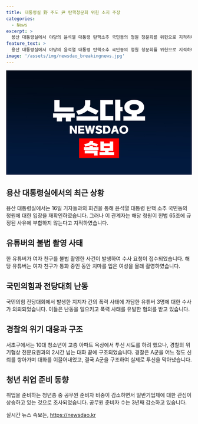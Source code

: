 ```yaml
---
title: 대통령실 野 주도 尹 탄핵청문회 위헌 소지 주장
categories:
  - News
excerpt: >
  용산 대통령실에서 야당의 윤석열 대통령 탄핵소추 국민동의 청원 청문회를 위헌으로 지적하며 대통령실은 타협하지 않겠다 밝힘. 이 관계자는 탄핵 청원이 헌법에 어긋난다고 지적하고 있음. 또한, 국민의힘 전당대회에서 발생한 지지자 간 폭력 사태와 자살 기도자 대응에 관한 내용도 포함됨. 실제 사건의 상세한 내용과 대응 방안에 대한 이야기가 담겨있음.
feature_text: >
  용산 대통령실에서 야당의 윤석열 대통령 탄핵소추 국민동의 청원 청문회를 위헌으로 지적하며 대통령실은 타협하지 않겠다 밝힘. 이 관계자는 탄핵 청원이 헌법에 어긋난다고 지적하고 있음. 또한, 국민의힘 전당대회에서 발생한 지지자 간 폭력 사태와 자살 기도자 대응에 관한 내용도 포함됨. 실제 사건의 상세한 내용과 대응 방안에 대한 이야기가 담겨있음.
image: '/assets/img/newsdao_breakingnews.jpg'
---
```


<p><img src="/assets/img/newsdao_breakingnews.jpg" alt="implanttips 속보" /></p>

<h2 data-ke-size="size26">용산 대통령실에서의 최근 상황</h2>

<p data-ke-size="size16">용산 대통령실에서는 16일 기자들과의 회견을 통해 윤석열 대통령 탄핵 소추 국민동의 청원에 대한 입장을 재확인하였습니다. 그러나 이 관계자는 해당 청원이 헌법 65조에 규정된 사유에 부합하지 않는다고 지적하였습니다.</p>

<h2 data-ke-size="size26">유튜버의 불법 촬영 사태</h2>

<p data-ke-size="size16">한 유튜버가 여자 친구를 불법 촬영한 사건이 발생하여 수사 요청이 접수되었습니다. 해당 유튜버는 여자 친구가 통화 중인 동안 치마를 입은 여성을 몰래 촬영하였습니다.</p>

<h2 data-ke-size="size26">국민의힘과 전당대회 난동</h2>

<p data-ke-size="size16">국민의힘 전당대회에서 발생한 지지자 간의 폭력 사태에 가담한 유튜버 3명에 대한 수사가 의뢰되었습니다. 이들은 난동을 일으키고 폭력 사태를 유발한 혐의를 받고 있습니다.</p>

<h2 data-ke-size="size26">경찰의 위기 대응과 구조</h2>

<p data-ke-size="size16">서초구에서는 10대 청소년이 고층 아파트 옥상에서 투신 시도를 하려 했으나, 경찰의 위기협상 전문요원과의 2시간 넘는 대화 끝에 구조되었습니다. 경찰은 A군을 어느 정도 신뢰를 쌓아가며 대화를 이끌어내었고, 결국 A군을 구조하여 실제로 투신을 막아냈습니다.</p>

<h2 data-ke-size="size26">청년 취업 준비 동향</h2>

<p data-ke-size="size16">취업을 준비하는 청년층 중 공무원 준비자 비중이 감소하면서 일반기업체에 대한 관심이 상승하고 있는 것으로 조사되었습니다. 공무원 준비자 수는 3년째 감소하고 있습니다.</p>
실시간 뉴스 속보는, <a href="https://newsdao.kr" rel="dofollow">https://newsdao.kr</a>


